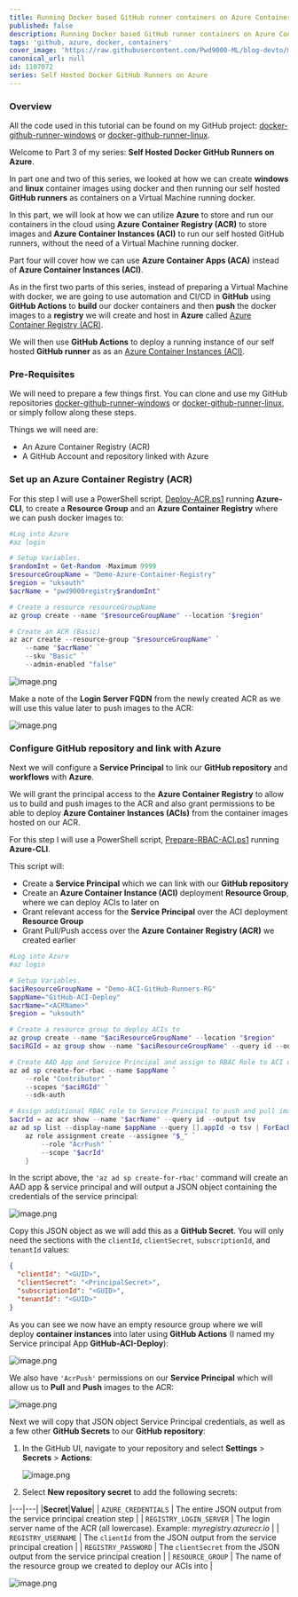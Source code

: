 ```yaml
---
title: Running Docker based GitHub runner containers on Azure Container Instances (ACI)
published: false
description: Running Docker based GitHub runner containers on Azure Container Instances (ACI)
tags: 'github, azure, docker, containers'
cover_image: 'https://raw.githubusercontent.com/Pwd9000-ML/blog-devto/main/posts/2022-GitHub-Docker-Runner-Azure-Part3/assets/main.png'
canonical_url: null
id: 1107072
series: Self Hosted Docker GitHub Runners on Azure
---
```


### Overview

All the code used in this tutorial can be found on my GitHub project: [docker-github-runner-windows](https://github.com/Pwd9000-ML/docker-github-runner-windows) or [docker-github-runner-linux](https://github.com/Pwd9000-ML/docker-github-runner-linux).

Welcome to Part 3 of my series: **Self Hosted Docker GitHub Runners on Azure**.

In part one and two of this series, we looked at how we can create **windows** and **linux** container images using docker and then running our self hosted **GitHub runners** as containers on a Virtual Machine running docker.

In this part, we will look at how we can utilize **Azure** to store and run our containers in the cloud using **Azure Container Registry (ACR)** to store images and **Azure Container Instances (ACI)** to run our self hosted GitHub runners, without the need of a Virtual Machine running docker.

Part four will cover how we can use **Azure Container Apps (ACA)** instead of **Azure Container Instances (ACI)**.

As in the first two parts of this series, instead of preparing a Virtual Machine with docker, we are going to use automation and CI/CD in **GitHub** using **GitHub Actions** to **build** our docker containers and then **push** the docker images to a **registry** we will create and host in **Azure** called [Azure Container Registry (ACR)](https://docs.microsoft.com/en-us/azure/container-registry/container-registry-intro).

We will then use **GitHub Actions** to deploy a running instance of our self hosted **GitHub runner** as as an [Azure Container Instances (ACI)](https://docs.microsoft.com/en-us/azure/container-instances/container-instances-overview).

### Pre-Requisites

We will need to prepare a few things first. You can clone and use my GitHub repositories [docker-github-runner-windows](https://github.com/Pwd9000-ML/docker-github-runner-windows) or [docker-github-runner-linux](https://github.com/Pwd9000-ML/docker-github-runner-linux), or simply follow along these steps.

Things we will need are:

- An Azure Container Registry (ACR)
- A GitHub Account and repository linked with Azure

### Set up an Azure Container Registry (ACR)

For this step I will use a PowerShell script, [Deploy-ACR.ps1](https://github.com/Pwd9000-ML/docker-github-runner-windows/blob/master/Azure-Pre-Reqs/Deploy-ACR.ps1) running **Azure-CLI**, to create a **Resource Group** and an **Azure Container Registry** where we can push docker images to:

```powershell
#Log into Azure
#az login

# Setup Variables.
$randomInt = Get-Random -Maximum 9999
$resourceGroupName = "Demo-Azure-Container-Registry"
$region = "uksouth"
$acrName = "pwd9000registry$randomInt"

# Create a resource resourceGroupName
az group create --name "$resourceGroupName" --location "$region"

# Create an ACR (Basic)
az acr create --resource-group "$resourceGroupName" `
    --name "$acrName" `
    --sku "Basic" `
    --admin-enabled "false"
```

![image.png](https://raw.githubusercontent.com/Pwd9000-ML/blog-devto/main/posts/2022-GitHub-Docker-Runner-Azure-Part3/assets/acr01.png)

Make a note of the **Login Server FQDN** from the newly created ACR as we will use this value later to push images to the ACR:

![image.png](https://raw.githubusercontent.com/Pwd9000-ML/blog-devto/main/posts/2022-GitHub-Docker-Runner-Azure-Part3/assets/acr02.png)

### Configure GitHub repository and link with Azure

Next we will configure a **Service Principal** to link our **GitHub repository** and **workflows** with **Azure**.

We will grant the principal access to the **Azure Container Registry** to allow us to build and push images to the ACR and also grant permissions to be able to deploy **Azure Container Instances (ACIs)** from the container images hosted on our ACR.

For this step I will use a PowerShell script, [Prepare-RBAC-ACI.ps1](https://github.com/Pwd9000-ML/docker-github-runner-windows/blob/master/Azure-Pre-Reqs/Deploy-ACR.ps1) running **Azure-CLI**.

This script will:

- Create a **Service Principal** which we can link with our **GitHub repository**
- Create an **Azure Container Instance (ACI)** deployment **Resource Group**, where we can deploy ACIs to later on
- Grant relevant access for the **Service Principal** over the ACI deployment **Resource Group**
- Grant Pull/Push access over the **Azure Container Registry (ACR)** we created earlier

```powershell
#Log into Azure
#az login

# Setup Variables.
$aciResourceGroupName = "Demo-ACI-GitHub-Runners-RG"
$appName="GitHub-ACI-Deploy"
$acrName="<ACRName>"
$region = "uksouth"

# Create a resource group to deploy ACIs to
az group create --name "$aciResourceGroupName" --location "$region"
$aciRGId = az group show --name "$aciResourceGroupName" --query id --output tsv

# Create AAD App and Service Principal and assign to RBAC Role to ACI deployment RG
az ad sp create-for-rbac --name $appName `
    --role "Contributor" `
    --scopes "$aciRGId" `
    --sdk-auth

# Assign additional RBAC role to Service Principal to push and pull images from ACR
$acrId = az acr show --name "$acrName" --query id --output tsv
az ad sp list --display-name $appName --query [].appId -o tsv | ForEach-Object {
    az role assignment create --assignee "$_" `
        --role "AcrPush" `
        --scope "$acrId"
    }
```

In the script above, the `'az ad sp create-for-rbac'` command will create an AAD app & service principal and will output a JSON object containing the credentials of the service principal:

![image.png](https://raw.githubusercontent.com/Pwd9000-ML/blog-devto/main/posts/2022-GitHub-Docker-Runner-Azure-Part3/assets/rbac.png)

Copy this JSON object as we will add this as a **GitHub Secret**. You will only need the sections with the `clientId`, `clientSecret`, `subscriptionId`, and `tenantId` values:

```JSON
{
  "clientId": "<GUID>",
  "clientSecret": "<PrincipalSecret>",
  "subscriptionId": "<GUID>",
  "tenantId": "<GUID>"
}
```

As you can see we now have an empty resource group where we will deploy **container instances** into later using **GitHub Actions** (I named my Service principal App **GitHub-ACI-Deploy**):

![image.png](https://raw.githubusercontent.com/Pwd9000-ML/blog-devto/main/posts/2022-GitHub-Docker-Runner-Azure-Part3/assets/rbac02.png)

We also have `'AcrPush'` permissions on our **Service Principal** which will allow us to **Pull** and **Push** images to the ACR:

![image.png](https://raw.githubusercontent.com/Pwd9000-ML/blog-devto/main/posts/2022-GitHub-Docker-Runner-Azure-Part3/assets/rbac03.png)

Next we will copy that JSON object Service Principal credentials, as well as a few other **GitHub Secrets** to our **GitHub repository**:

1. In the GitHub UI, navigate to your repository and select **Settings** > **Secrets** > **Actions**:

   ![image.png](https://raw.githubusercontent.com/Pwd9000-ML/blog-devto/main/posts/2022-GitHub-Docker-Runner-Azure-Part3/assets/ghsec01.png)

2. Select **New repository secret** to add the following secrets:

|---|---| |**Secret**|**Value**| | `AZURE_CREDENTIALS` | The entire JSON output from the service principal creation step | | `REGISTRY_LOGIN_SERVER` | The login server name of the ACR (all lowercase). Example: _myregistry.azurecr.io_ | | `REGISTRY_USERNAME` | The `clientId` from the JSON output from the service principal creation | | `REGISTRY_PASSWORD` | The `clientSecret` from the JSON output from the service principal creation | | `RESOURCE_GROUP` | The name of the resource group we created to deploy our ACIs into |

![image.png](https://raw.githubusercontent.com/Pwd9000-ML/blog-devto/main/posts/2022-GitHub-Docker-Runner-Azure-Part3/assets/ghsec02.png)
